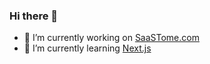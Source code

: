 ### Hi there 👋



- 🔭 I’m currently working on [SaaSTome.com](https://github.com/JangkarBumi/SaaSTome.com)
- 🌱 I’m currently learning [Next.js](https://nextjs.org/)
